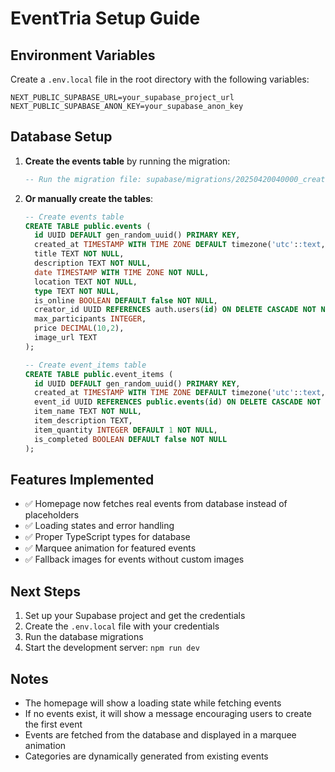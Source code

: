 # EventTria Setup Guide

## Environment Variables

Create a `.env.local` file in the root directory with the following variables:

```env
NEXT_PUBLIC_SUPABASE_URL=your_supabase_project_url
NEXT_PUBLIC_SUPABASE_ANON_KEY=your_supabase_anon_key
```

## Database Setup

1. **Create the events table** by running the migration:
   ```sql
   -- Run the migration file: supabase/migrations/20250420040000_create_events_table.sql
   ```

2. **Or manually create the tables**:
   ```sql
   -- Create events table
   CREATE TABLE public.events (
     id UUID DEFAULT gen_random_uuid() PRIMARY KEY,
     created_at TIMESTAMP WITH TIME ZONE DEFAULT timezone('utc'::text, now()) NOT NULL,
     title TEXT NOT NULL,
     description TEXT NOT NULL,
     date TIMESTAMP WITH TIME ZONE NOT NULL,
     location TEXT NOT NULL,
     type TEXT NOT NULL,
     is_online BOOLEAN DEFAULT false NOT NULL,
     creator_id UUID REFERENCES auth.users(id) ON DELETE CASCADE NOT NULL,
     max_participants INTEGER,
     price DECIMAL(10,2),
     image_url TEXT
   );

   -- Create event_items table
   CREATE TABLE public.event_items (
     id UUID DEFAULT gen_random_uuid() PRIMARY KEY,
     created_at TIMESTAMP WITH TIME ZONE DEFAULT timezone('utc'::text, now()) NOT NULL,
     event_id UUID REFERENCES public.events(id) ON DELETE CASCADE NOT NULL,
     item_name TEXT NOT NULL,
     item_description TEXT,
     item_quantity INTEGER DEFAULT 1 NOT NULL,
     is_completed BOOLEAN DEFAULT false NOT NULL
   );
   ```

## Features Implemented

- ✅ Homepage now fetches real events from database instead of placeholders
- ✅ Loading states and error handling
- ✅ Proper TypeScript types for database
- ✅ Marquee animation for featured events
- ✅ Fallback images for events without custom images

## Next Steps

1. Set up your Supabase project and get the credentials
2. Create the `.env.local` file with your credentials
3. Run the database migrations
4. Start the development server: `npm run dev`

## Notes

- The homepage will show a loading state while fetching events
- If no events exist, it will show a message encouraging users to create the first event
- Events are fetched from the database and displayed in a marquee animation
- Categories are dynamically generated from existing events
